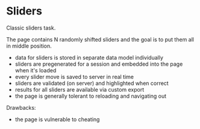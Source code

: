 # Sliders

Classic sliders task.

The page contains N randomly shifted sliders and the goal is to put them all in middle position.

- data for sliders is stored in separate data model individually
- sliders are pregenerated for a session and embedded into the page when it's loaded
- every slider move is saved to server in real time
- sliders are validated (on server) and highlighted when correct
- results for all sliders are available via custom export
- the page is generally tolerant to reloading and navigating out

Drawbacks:
- the page is vulnerable to cheating